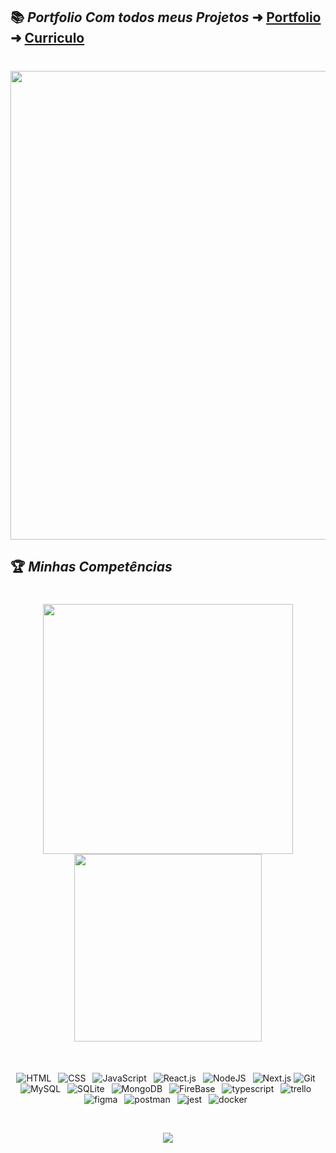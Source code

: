 ## 📚 ***Portfolio Com todos meus Projetos*** ➜ [Portfolio](https://maycon-coutinho.surge.sh/) ➜ [Curriculo](https://github.com/MayconCoutinho/Portifolio_Maycon/files/10785844/MayconCoutinhoFullStack.pdf)

<h1 align="center">
 
<img width=750 src="https://user-images.githubusercontent.com/60453269/236533292-569506b8-3bae-4c0e-94e0-f5b56cd5dc88.png">

</h1>

## 🏆 ***Minhas Competências*** 

<h1 align="center">
 
<img width=400 src="https://streak-stats.demolab.com?user=MayconCoutinho&border_radius=5&locale=pt_BR&date_format=j%2Fn%5B%2FY%5D">
 
<img width=300 src="https://github-readme-stats.vercel.app/api/top-langs/?username=MayconCoutinho&layout=compact">

</h1>

 <br/>
 <div align="center">

 ![HTML](https://img.shields.io/badge/HTML5-E34F26?style=for-the-badge&logo=html5&logoColor=ffffff)&ensp;
 ![CSS](https://img.shields.io/badge/CSS-1572B6?style=for-the-badge&logo=css3&logoColor=white)&ensp;
 ![JavaScript](https://img.shields.io/badge/JavaScript-000000?style=for-the-badge&logo=javascript&logoColor=ffff00)&ensp;
 ![React.js](https://img.shields.io/badge/react.js-%2320232a.svg?style=for-the-badge&logo=react&logoColor=%111111)&ensp;
 ![NodeJS](https://img.shields.io/badge/node.js-49a249?style=for-the-badge&logo=node.js&logoColor=white)&ensp;
 ![Next.js]( https://img.shields.io/badge/next.js-%2320232a.svg?style=for-the-badge&logo=next.js&logoColor=%ff7f1c)
 ![Git](https://img.shields.io/badge/GIT-b54e00?style=for-the-badge&logo=git&logoColor=white)&ensp;
 ![MySQL](https://img.shields.io/badge/MySQL-15406b?style=for-the-badge&logo=mysql&logoColor=white)&ensp;
 ![SQLite](https://img.shields.io/badge/SQLite-07405E?style=for-the-badge&logo=sqlite&logoColor=white)&ensp;
 ![MongoDB](https://img.shields.io/badge/MongoDB-4EA94B?style=for-the-badge&logo=mongodb&logoColor=white)&ensp;
 ![FireBase](https://img.shields.io/badge/firebase-000000?style=for-the-badge&logo=firebase&logoColor=ffd017)&ensp;
 ![typescript]( https://img.shields.io/badge/typescript-000000?style=for-the-badge&logo=typescript&logoColor=4566f7)&ensp;
 ![trello](https://img.shields.io/badge/trello-000000?style=for-the-badge&logo=trello&logoColor=5c95ff)&ensp;
 ![figma](https://img.shields.io/badge/figma-000000?style=for-the-badge&logo=figma&logoColor=ffffff)&ensp;
 ![postman](https://img.shields.io/badge/postman-000000?style=for-the-badge&logo=postman&logoColor=ff7f1c)&ensp;
 ![jest](https://img.shields.io/badge/jest-000000?style=for-the-badge&logo=jest&logoColor=f78307)&ensp;
 ![docker](https://img.shields.io/badge/docker-000000?style=for-the-badge&logo=docker)&ensp;

 </div>

 

<br/>

<p align="center">
  <img src="https://capsule-render.vercel.app/api?type=waving&color=gradient&height=65&section=footer"/>
</p>
